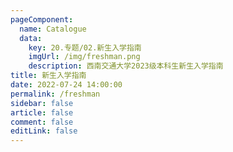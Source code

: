 ```yaml
---
pageComponent:
  name: Catalogue
  data:
    key: 20.专题/02.新生入学指南
    imgUrl: /img/freshman.png
    description: 西南交通大学2023级本科生新生入学指南
title: 新生入学指南
date: 2022-07-24 14:00:00
permalink: /freshman
sidebar: false
article: false
comment: false
editLink: false
---
```

